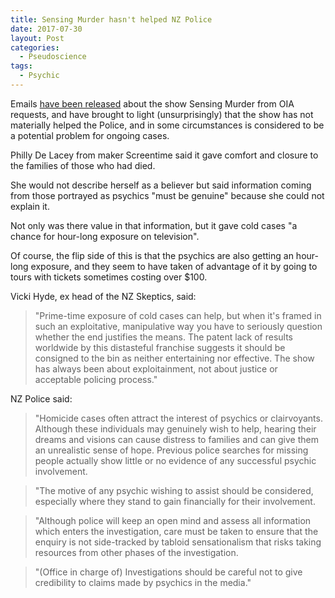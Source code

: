 ```yaml
---
title: Sensing Murder hasn't helped NZ Police
date: 2017-07-30
layout: Post
categories:
  - Pseudoscience
tags:
  - Psychic
---
```


Emails [have been released](http://www.nzherald.co.nz/entertainment/news/article.cfm?c_id=1501119&objectid=11896421) about the show Sensing Murder from OIA requests, and have brought to light (unsurprisingly) that the show has not materially helped the Police, and in some circumstances is considered to be a potential problem for ongoing cases.

<!-- more -->

Philly De Lacey from maker Screentime said it gave comfort and closure to the families of those who had died.

She would not describe herself as a believer but said information coming from those portrayed as psychics "must be genuine" because she could not explain it.

Not only was there value in that information, but it gave cold cases "a chance for hour-long exposure on television".

Of course, the flip side of this is that the psychics are also getting an hour-long exposure, and they seem to have taken of advantage of it by going to tours with tickets sometimes costing over $100.

Vicki Hyde, ex head of the NZ Skeptics, said:

> "Prime-time exposure of cold cases can help, but when it's framed in such an exploitative, manipulative way you have to seriously question whether the end justifies the means. The patent lack of results worldwide by this distasteful franchise suggests it should be consigned to the bin as neither entertaining nor effective. The show has always been about exploitainment, not about justice or acceptable policing process."

NZ Police said:

> "Homicide cases often attract the interest of psychics or clairvoyants. Although these individuals may genuinely wish to help, hearing their dreams and visions can cause distress to families and can give them an unrealistic sense of hope. Previous police searches for missing people actually show little or no evidence of any successful psychic involvement.

> "The motive of any psychic wishing to assist should be considered, especially where they stand to gain financially for their involvement.

> "Although police will keep an open mind and assess all information which enters the investigation, care must be taken to ensure that the enquiry is not side-tracked by tabloid sensationalism that risks taking resources from other phases of the investigation.

> "(Office in charge of) Investigations should be careful not to give credibility to claims made by psychics in the media."
